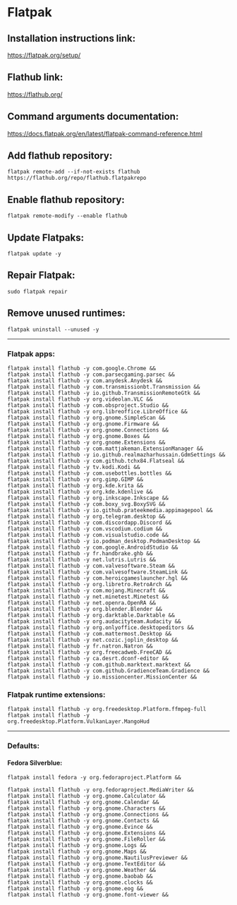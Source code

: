 # Flatpak

## Installation instructions link:

https://flatpak.org/setup/

## Flathub link:

https://flathub.org/

## Command arguments documentation:

https://docs.flatpak.org/en/latest/flatpak-command-reference.html

## Add flathub repository:

`flatpak remote-add --if-not-exists flathub https://flathub.org/repo/flathub.flatpakrepo`

## Enable flathub repository:

`flatpak remote-modify --enable flathub`

## Update Flatpaks:

`flatpak update -y`

## Repair Flatpak:

`sudo flatpak repair`

## Remove unused runtimes:

`flatpak uninstall --unused -y`

---

### Flatpak apps:

```
flatpak install flathub -y com.google.Chrome &&
flatpak install flathub -y com.parsecgaming.parsec &&
flatpak install flathub -y com.anydesk.Anydesk &&
flatpak install flathub -y com.transmissionbt.Transmission &&
flatpak install flathub -y io.github.TransmissionRemoteGtk &&
flatpak install flathub -y org.videolan.VLC &&
flatpak install flathub -y com.obsproject.Studio &&
flatpak install flathub -y org.libreoffice.LibreOffice &&
flatpak install flathub -y org.gnome.SimpleScan &&
flatpak install flathub -y org.gnome.Firmware &&
flatpak install flathub -y org.gnome.Connections &&
flatpak install flathub -y org.gnome.Boxes &&
flatpak install flathub -y org.gnome.Extensions &&
flatpak install flathub -y com.mattjakeman.ExtensionManager &&
flatpak install flathub -y io.github.realmazharhussain.GdmSettings &&
flatpak install flathub -y com.github.tchx84.Flatseal &&
flatpak install flathub -y tv.kodi.Kodi &&
flatpak install flathub -y com.usebottles.bottles &&
flatpak install flathub -y org.gimp.GIMP &&
flatpak install flathub -y org.kde.krita &&
flatpak install flathub -y org.kde.kdenlive &&
flatpak install flathub -y org.inkscape.Inkscape &&
flatpak install flathub -y com.boxy_svg.BoxySVG &&
flatpak install flathub -y io.github.prateekmedia.appimagepool &&
flatpak install flathub -y org.telegram.desktop &&
flatpak install flathub -y com.discordapp.Discord &&
flatpak install flathub -y com.vscodium.codium &&
flatpak install flathub -y com.visualstudio.code &&
flatpak install flathub -y io.podman_desktop.PodmanDesktop &&
flatpak install flathub -y com.google.AndroidStudio &&
flatpak install flathub -y fr.handbrake.ghb &&
flatpak install flathub -y net.lutris.Lutris &&
flatpak install flathub -y com.valvesoftware.Steam &&
flatpak install flathub -y com.valvesoftware.SteamLink &&
flatpak install flathub -y com.heroicgameslauncher.hgl &&
flatpak install flathub -y org.libretro.RetroArch &&
flatpak install flathub -y com.mojang.Minecraft &&
flatpak install flathub -y net.minetest.Minetest &&
flatpak install flathub -y net.openra.OpenRA &&
flatpak install flathub -y org.blender.Blender &&
flatpak install flathub -y org.darktable.Darktable &&
flatpak install flathub -y org.audacityteam.Audacity &&
flatpak install flathub -y org.onlyoffice.desktopeditors &&
flatpak install flathub -y com.mattermost.Desktop &&
flatpak install flathub -y net.cozic.joplin_desktop &&
flatpak install flathub -y fr.natron.Natron &&
flatpak install flathub -y org.freecadweb.FreeCAD &&
flatpak install flathub -y ca.desrt.dconf-editor &&
flatpak install flathub -y com.github.marktext.marktext &&
flatpak install flathub -y com.github.GradienceTeam.Gradience &&
flatpak install flathub -y io.missioncenter.MissionCenter &&
```

### Flatpak runtime extensions:

```
flatpak install flathub -y org.freedesktop.Platform.ffmpeg-full
flatpak install flathub -y org.freedesktop.Platform.VulkanLayer.MangoHud
```

---

### Defaults:

#### Fedora Silverblue:

```
flatpak install fedora -y org.fedoraproject.Platform &&
```

```
flatpak install flathub -y org.fedoraproject.MediaWriter &&
flatpak install flathub -y org.gnome.Calculator &&
flatpak install flathub -y org.gnome.Calendar &&
flatpak install flathub -y org.gnome.Characters &&
flatpak install flathub -y org.gnome.Connections &&
flatpak install flathub -y org.gnome.Contacts &&
flatpak install flathub -y org.gnome.Evince &&
flatpak install flathub -y org.gnome.Extensions &&
flatpak install flathub -y org.gnome.FileRoller &&
flatpak install flathub -y org.gnome.Logs &&
flatpak install flathub -y org.gnome.Maps &&
flatpak install flathub -y org.gnome.NautilusPreviewer &&
flatpak install flathub -y org.gnome.TextEditor &&
flatpak install flathub -y org.gnome.Weather &&
flatpak install flathub -y org.gnome.baobab &&
flatpak install flathub -y org.gnome.clocks &&
flatpak install flathub -y org.gnome.eog &&
flatpak install flathub -y org.gnome.font-viewer &&
```
